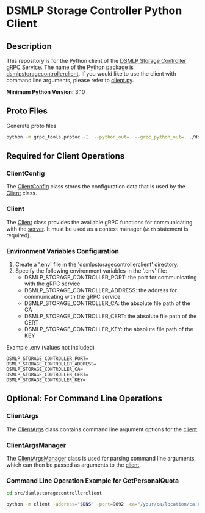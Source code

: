 # DSMLP Storage Controller Python Client

## Description

This repository is for the Python client of the <a href="https://github.com/ucsd-ets/dsmlpstoragecontroller" target="_blank">DSMLP Storage Controller gRPC Service</a>. The name of the Python package is [dsmlpstoragecontrollerclient](https://github.com/ucsd-ets/dsmlpstoragecontroller-pyclient/tree/main/src/dsmlpstoragecontrollerclient). If you would like to use the client with command line arguments, please refer to [client.py](https://github.com/ucsd-ets/dsmlpstoragecontroller-pyclient/blob/main/src/dsmlpstoragecontrollerclient/client.py).

**Minimum Python Version:** 3.10

## Proto Files

Generate proto files
```bash
python -m grpc_tools.protoc -I. --python_out=. --grpc_python_out=. ./dsmlpstoragecontrollerservice.proto
```

## Required for Client Operations

### ClientConfig

The [ClientConfig](https://github.com/ucsd-ets/dsmlpstoragecontroller-pyclient/blob/main/src/dsmlpstoragecontrollerclient/clientconfig.py) class stores the configuration data that is used by the [Client](#client) class.

### Client

The [Client](https://github.com/ucsd-ets/dsmlpstoragecontroller-pyclient/blob/main/src/dsmlpstoragecontrollerclient/client.py) class provides the available gRPC functions for communicating with the <a href="https://github.com/ucsd-ets/dsmlpstoragecontroller" target="_blank">server</a>. It must be used as a context manager (`with` statement is required).

### Environment Variables Configuration

1. Create a '.env' file in the 'dsmlpstoragecontrollerclient' directory.
2. Specify the following environment variables in the '.env' file:
    - DSMLP_STORAGE_CONTROLLER_PORT: the port for communicating with the gRPC service
    - DSMLP_STORAGE_CONTROLLER_ADDRESS: the address for communicating with the gRPC service
    - DSMLP_STORAGE_CONTROLLER_CA: the absolute file path of the CA
    - DSMLP_STORAGE_CONTROLLER_CERT: the absolute file path of the CERT
    - DSMLP_STORAGE_CONTROLLER_KEY: the absolute file path of the KEY

Example .env (values not included)
```
DSMLP_STORAGE_CONTROLLER_PORT=
DSMLP_STORAGE_CONTROLLER_ADDRESS=
DSMLP_STORAGE_CONTROLLER_CA=
DSMLP_STORAGE_CONTROLLER_CERT=
DSMLP_STORAGE_CONTROLLER_KEY=
```

## Optional: For Command Line Operations

### ClientArgs

The [ClientArgs](https://github.com/ucsd-ets/dsmlpstoragecontroller-pyclient/blob/main/src/dsmlpstoragecontrollerclient/clientargs.py) class contains command line argument options for the [client](#client).

### ClientArgsManager

The [ClientArgsManager](https://github.com/ucsd-ets/dsmlpstoragecontroller-pyclient/blob/main/src/dsmlpstoragecontrollerclient/clientargsmanager.py) class is used for parsing command line arguments, which can then be passed as arguments to the [client](#client).

### Command Line Operation Example for GetPersonalQuota

```bash
cd src/dsmlpstoragecontrollerclient

python -m client -address="$DNS" -port=9092 -ca="/your/ca/location/ca.crt" -key="/your/key/location/$DNS-client.key" -cert="/your/cert/location/$DNS-client.crt" -request="GetPersonalQuota" -uid=12 -workspace_name="testing"
```